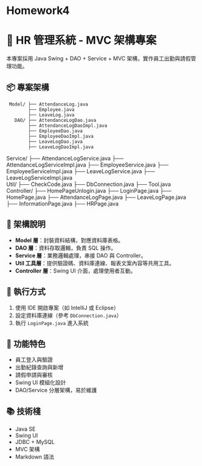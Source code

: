 # Homework4

# 🧱 HR 管理系統 - MVC 架構專案

本專案採用 Java Swing + DAO + Service + MVC 架構，實作員工出勤與請假管理功能。

## 📦 專案架構

     Model/ ├── AttendanceLog.java 
            ├── Employee.java 
            ├── LeaveLog.java
       DAO/ ├── AttendanceLogDao.java
            ├── AttendanceLogDaoImpl.java
            ├── EmployeeDao.java
            ├── EmployeeDaoImpl.java
            ├── LeaveLogDao.java
            ├── LeaveLogDaoImpl.java               
   Service/ ├── AttendanceLogService.java
            ├── AttendanceLogServiceImpl.java
            ├── EmployeeService.java
            ├── EmployeeServiceImpl.java
            ├── LeaveLogService.java
            ├── LeaveLogServiceImpl.java         
      Util/ ├── CheckCode.java
            ├── DbConnection.java
            ├── Tool.java        
Controller/ ├── HomePageUnlogin.java
            ├── LoginPage.java
            ├── HomePage.java
            ├── AttendanceLogPage.java
            ├── LeaveLogPage.java
            ├── InformationPage.java
            ├── HRPage.java


## 🧭 架構說明

- **Model 層**：封裝資料結構，對應資料庫表格。
- **DAO 層**：資料存取邏輯，負責 SQL 操作。
- **Service 層**：業務邏輯處理，串接 DAO 與 Controller。
- **Util 工具層**：提供驗證碼、資料庫連線、報表文案內容等共用工具。
- **Controller 層**：Swing UI 介面，處理使用者互動。

## 🚀 執行方式

1. 使用 IDE 開啟專案（如 IntelliJ 或 Eclipse）
2. 設定資料庫連線（參考 `DbConnection.java`）
3. 執行 `LoginPage.java` 進入系統

## 📌 功能特色

- 員工登入與驗證
- 出勤紀錄查詢與新增
- 請假申請與審核
- Swing UI 模組化設計
- DAO/Service 分層架構，易於維護

## 📚 技術棧

- Java SE
- Swing UI
- JDBC + MySQL
- MVC 架構
- Markdown 語法


